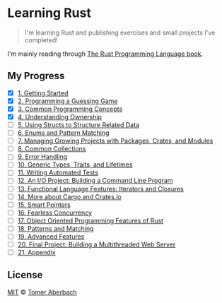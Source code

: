 # Learning Rust

> I'm learning Rust and publishing exercises and small projects I've completed!

I'm mainly reading through [The Rust Programming Language book](https://doc.rust-lang.org/stable/book).

## My Progress

- [x] [1. Getting Started](https://doc.rust-lang.org/book/ch01-00-getting-started.html)
- [x] [2. Programming a Guessing Game](https://doc.rust-lang.org/book/ch02-00-guessing-game-tutorial.html)
- [x] [3. Common Programming Concepts](https://doc.rust-lang.org/book/ch03-00-common-programming-concepts.html)
- [x] [4. Understanding Ownership](https://doc.rust-lang.org/book/ch04-00-understanding-ownership.html)
- [ ] [5. Using Structs to Structure Related Data](https://doc.rust-lang.org/book/ch05-00-structs.html)
- [ ] [6. Enums and Pattern Matching](https://doc.rust-lang.org/book/ch06-00-enums.html)
- [ ] [7. Managing Growing Projects with Packages, Crates, and Modules](https://doc.rust-lang.org/book/ch07-00-managing-growing-projects-with-packages-crates-and-modules.html)
- [ ] [8. Common Collections](https://doc.rust-lang.org/book/ch08-00-common-collections.html)
- [ ] [9. Error Handling](https://doc.rust-lang.org/book/ch09-00-error-handling.html)
- [ ] [10. Generic Types, Traits, and Lifetimes](https://doc.rust-lang.org/book/ch10-00-generics.html)
- [ ] [11. Writing Automated Tests](https://doc.rust-lang.org/book/ch11-00-testing.html)
- [ ] [12. An I/O Project: Building a Command Line Program](https://doc.rust-lang.org/book/ch12-00-an-io-project.html)
- [ ] [13. Functional Language Features: Iterators and Closures](https://doc.rust-lang.org/book/ch13-00-functional-features.html)
- [ ] [14. More about Cargo and Crates.io](https://doc.rust-lang.org/book/ch14-00-more-about-cargo.html)
- [ ] [15. Smart Pointers](https://doc.rust-lang.org/book/ch15-00-smart-pointers.html)
- [ ] [16. Fearless Concurrency](https://doc.rust-lang.org/book/ch16-00-concurrency.html)
- [ ] [17. Object Oriented Programming Features of Rust](https://doc.rust-lang.org/book/ch17-00-oop.html)
- [ ] [18. Patterns and Matching](https://doc.rust-lang.org/book/ch18-00-patterns.html)
- [ ] [19. Advanced Features](https://doc.rust-lang.org/book/ch19-00-advanced-features.html)
- [ ] [20. Final Project: Building a Multithreaded Web Server](https://doc.rust-lang.org/book/ch20-00-final-project-a-web-server.html)
- [ ] [21. Appendix](https://doc.rust-lang.org/book/appendix-00.html)

## License

[MIT](https://github.com/TomerAberbach/learning-rust/blob/master/license) © [Tomer Aberbach](https://github.com/TomerAberbach)
